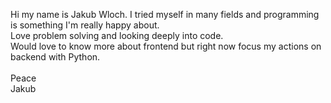 Hi my name is Jakub Wloch. 
I tried myself in many fields and programming is something I'm really happy about.\
Love problem solving and looking deeply into code.\
Would love to know more about frontend but right now focus my actions on backend with Python.\
\
Peace\
Jakub
